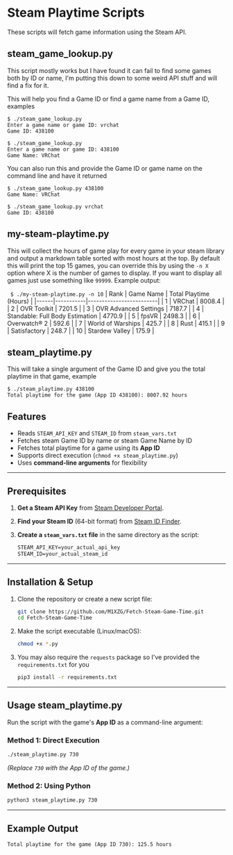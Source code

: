 # Steam Playtime Scripts

These scripts will fetch game information using the Steam API.

## steam_game_lookup.py

This script mostly works but I have found it can fail to find some games both by ID or name, I'm putting this down to some weird API stuff and will find a fix for it.

This will help you find a Game ID or find a game name from a Game ID, examples

```
$ ./steam_game_lookup.py
Enter a game name or game ID: vrchat
Game ID: 438100

$ ./steam_game_lookup.py
Enter a game name or game ID: 438100
Game Name: VRChat
```

You can also run this and provide the Game ID or game name on the command line and have it returned

```
$ ./steam_game_lookup.py 438100
Game Name: VRChat

$ ./steam_game_lookup.py vrchat
Game ID: 438100
```

## my-steam-playtime.py

This will collect the hours of game play for every game in your steam library and output a markdown table sorted with most hours at the top. By default this will print the top 15 games, you can override this by using the `-n X` option where X is the number of games to display. If you want to display all games just use something like `99999`. Example output:

` $ ./my-steam-playtime.py -n 10`
| Rank | Game Name | Total Playtime (Hours) |
|------|-----------|-------------------------|
| 1 | VRChat | 8008.4 |
| 2 | OVR Toolkit | 7201.5 |
| 3 | OVR Advanced Settings | 7187.7 |
| 4 | Standable: Full Body Estimation | 4770.9 |
| 5 | fpsVR | 2498.3 |
| 6 | Overwatch® 2 | 592.6 |
| 7 | World of Warships | 425.7 |
| 8 | Rust | 415.1 |
| 9 | Satisfactory | 248.7 |
| 10 | Stardew Valley | 175.9 |

## steam_playtime.py

This will take a single argument of the Game ID and give you the total playtime in that game, example

```
$ ./steam_playtime.py 438100
Total playtime for the game (App ID 438100): 8007.92 hours
```

## Features
- Reads `STEAM_API_KEY` and `STEAM_ID` from `steam_vars.txt`
- Fetches steam Game ID by name or steam Game Name by ID
- Fetches total playtime for a game using its **App ID**
- Supports direct execution (`chmod +x steam_playtime.py`)
- Uses **command-line arguments** for flexibility

---

## Prerequisites
1. **Get a Steam API Key** from [Steam Developer Portal](https://steamcommunity.com/dev/apikey).
2. **Find your Steam ID** (64-bit format) from [Steam ID Finder](https://steamid.io/).
3. **Create a `steam_vars.txt` file** in the same directory as the script:

   ```txt
   STEAM_API_KEY=your_actual_api_key
   STEAM_ID=your_actual_steam_id
   ```

---

## Installation & Setup
1. Clone the repository or create a new script file:
   ```sh
   git clone https://github.com/M1XZG/Fetch-Steam-Game-Time.git
   cd Fetch-Steam-Game-Time
   ```
2. Make the script executable (Linux/macOS):
   ```sh
   chmod +x *.py
   ```
3. You may also require the `requests` package so I've provided the `requirements.txt` for you
   ```sh
   pip3 install -r requirements.txt
   ```

---

## Usage steam_playtime.py
Run the script with the game's **App ID** as a command-line argument:

### Method 1: Direct Execution
```sh
./steam_playtime.py 730
```
*(Replace `730` with the App ID of the game.)*

### Method 2: Using Python
```sh
python3 steam_playtime.py 730
```

---

## Example Output
```
Total playtime for the game (App ID 730): 125.5 hours
```

